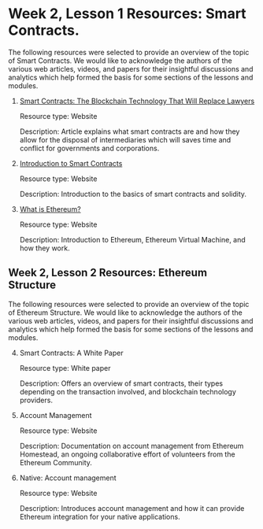 # Week 2, Lesson 1 Resources: Smart Contracts.

The following resources were selected to provide an overview of the topic of Smart Contracts. We would like to acknowledge the authors of the various web articles, videos, and papers for their insightful discussions and analytics which help formed the basis for some sections of the lessons and modules.

1. [Smart Contracts: The Blockchain Technology That Will Replace Lawyers](https://blockgeeks.com/guides/smart-contracts/)

    Resource type: Website

    Description: Article explains what smart contracts are and how they allow for the disposal of intermediaries which will saves time and conflict for governments and corporations.

2. [Introduction to Smart Contracts](http://solidity.readthedocs.io/en/develop/introduction-to-smart-contracts.html)

    Resource type: Website

    Description: Introduction to the basics of smart contracts and solidity.

3. [What is Ethereum?](http://ethdocs.org/en/latest/introduction/what-is-ethereum.html)

    Resource type: Website

    Description: Introduction to Ethereum, Ethereum Virtual Machine, and how they work.

## Week 2, Lesson 2 Resources: Ethereum Structure

The following resources were selected to provide an overview of the topic of Ethereum Structure. We would like to acknowledge the authors of the various web articles, videos, and papers for their insightful discussions and analytics which help formed the basis for some sections of the lessons and modules.

4. Smart Contracts: A White Paper

    Resource type: White paper

    Description: Offers an overview of smart contracts, their types depending on the transaction involved, and blockchain technology providers.

5. Account Management

    Resource type: Website

    Description: Documentation on account management from Ethereum Homestead, an ongoing collaborative effort of volunteers from the Ethereum Community.

6. Native: Account management

    Resource type: Website

    Description: Introduces account management and how it can provide Ethereum integration for your native applications.
